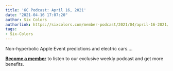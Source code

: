 ```yaml
---
title: '6C Podcast: April 16, 2021'
date: "2021-04-16 17:07:20"
author: Six Colors
authorlink: https://sixcolors.com/member-podcast/2021/04/april-16-2021/
tags:
- Six-Colors
---
```

<p>Non-hyperbolic Apple Event predictions and electric cars.&#8230;</p> <p><strong><a href="https://sixcolors.com/subscribe/">Become a member</a></strong> to listen to our exclusive weekly podcast and get more benefits.</p>